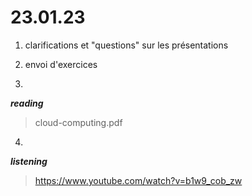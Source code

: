 # 23.01.23

1) clarifications et "questions" sur les présentations
2) envoi d'exercices

3)
***reading***

> cloud-computing.pdf

4)
***listening***

> https://www.youtube.com/watch?v=b1w9_cob_zw

